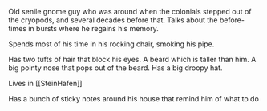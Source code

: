 Old senile gnome guy who was around when the colonials stepped out of the cryopods, and several decades before that. Talks about the before-times in bursts where he regains his memory.

Spends most of his time in his rocking chair, smoking his pipe.

Has two tufts of hair that block his eyes. A beard which is taller than him. A big pointy nose that pops out of the beard. Has a big droopy hat.

Lives in [[SteinHafen]]

Has a bunch of sticky notes around his house that remind him of what to do

